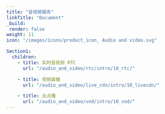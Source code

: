 ```yaml
---
title: "音视频服务"
linkTitle: "Document"
_build:
 render: false 
weight: 11
icon: "/images/icons/product_icon_ Audio and video.svg"

Section1:
  children:
    - title: 实时音视频 RTC
      url: "/audio_and_video/rtc/intro/10_rtc/"

    - title: 视频直播
      url: "/audio_and_video/live_cdn/intro/10_livecdn/"

    - title: 云点播
      url: "/audio_and_video/vod/intro/10_vod/"
---
```




